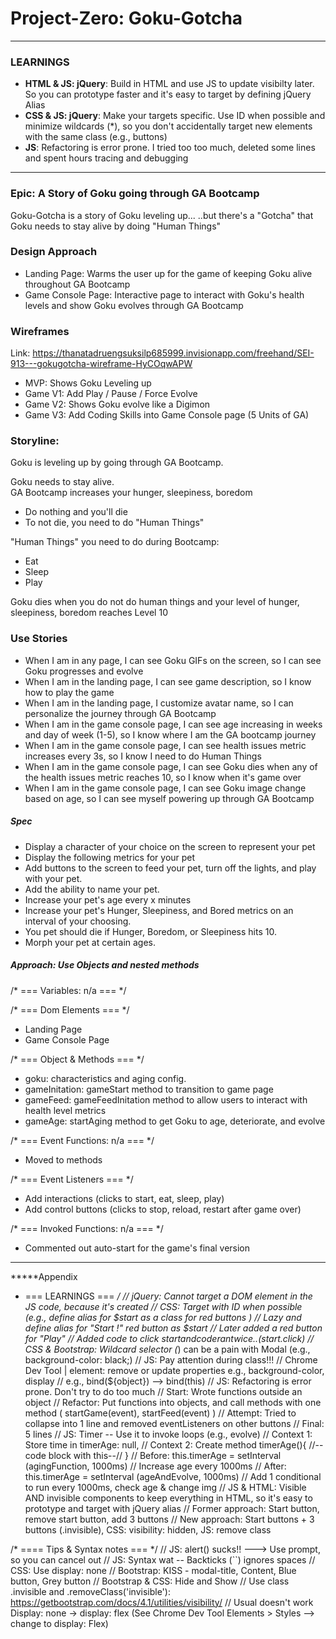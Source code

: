 # Project-Zero: Goku-Gotcha

-----------------------------------------------------

### LEARNINGS
- **HTML & JS: jQuery**: Build in HTML and use JS to update visibilty later.  So you can prototype faster and it's easy to target by defining jQuery Alias
- **CSS & JS: jQuery**: Make your targets specific.  Use ID when possible and minimize wildcards (*), so you don't accidentally target new elements with the same class (e.g., buttons)
- **JS**: Refactoring is error prone.  I tried too too much, deleted some lines and spent hours tracing and debugging

-----------------------------------------------------

### Epic: A Story of Goku going through GA Bootcamp
Goku-Gotcha is a story of Goku leveling up...
..but there's a "Gotcha" that Goku needs to stay alive by doing "Human Things"

### Design Approach
- Landing Page: Warms the user up for the game of keeping Goku alive throughout GA Bootcamp
- Game Console Page: Interactive page to interact with Goku's health levels and show Goku evolves through GA Bootcamp

### Wireframes
Link: https://thanatadruengsuksilp685999.invisionapp.com/freehand/SEI-913---gokugotcha-wireframe-HyCOqwAPW
- MVP: Shows Goku Leveling up
- Game V1: Add Play / Pause / Force Evolve
- Game V2: Shows Goku evolve like a Digimon
- Game V3: Add Coding Skills into Game Console page (5 Units of GA)

### Storyline: 
Goku is leveling up by going through GA Bootcamp.

Goku needs to stay alive.  
GA Bootcamp increases your hunger, sleepiness, boredom
- Do nothing and you'll die
- To not die, you need to do "Human Things"

"Human Things" you need to do during Bootcamp:
- Eat
- Sleep
- Play

Goku dies when you do not do human things and your level of hunger, sleepiness, boredom reaches Level 10

### Use Stories
- When I am in any page, I can see Goku GIFs on the screen, so I can see Goku progresses and evolve
- When I am in the landing page, I can see game description, so I know how to play the game
- When I am in the landing page, I customize avatar name, so I can personalize the journey through GA Bootcamp
- When I am in the game console page, I can see age increasing in weeks and day of week (1-5), so I know where I am the GA bootcamp journey
- When I am in the game console page, I can see health issues metric increases every 3s, so I know I need to do Human Things
- When I am in the game console page, I can see Goku dies when any of the health issues metric reaches 10, so I know when it's game over
- When I am in the game console page, I can see Goku image change based on age, so I can see myself powering up through GA Bootcamp

##### Spec
- Display a character of your choice on the screen to represent your pet
- Display the following metrics for your pet
- Add buttons to the screen to feed your pet, turn off the lights, and play with your pet.
- Add the ability to name your pet.
- Increase your pet's age every x minutes
- Increase your pet's Hunger, Sleepiness, and Bored metrics on an interval of your choosing.
- You pet should die if Hunger, Boredom, or Sleepiness hits 10.
- Morph your pet at certain ages.


##### Approach: Use Objects and nested methods

/* === Variables: n/a  === */

/* === Dom Elements  === */
- Landing Page
- Game Console Page

/* === Object & Methods  === */
- goku: characteristics and aging config.
- gameInitation: gameStart method to transition to game page
- gameFeed: gameFeedInitation method to allow users to interact with health level metrics
- gameAge: startAging method to get Goku to age, deteriorate, and evolve

/* === Event Functions: n/a  === */
- Moved to methods

/* === Event Listeners  === */
- Add interactions (clicks to start, eat, sleep, play)
- Add control buttons (clicks to stop, reload, restart after game over)

/* === Invoked Functions: n/a === */
- Commented out auto-start for the game's final version

-----------------------------------------------------

*****Appendix

* === LEARNINGS === */
    // jQuery: Cannot target a DOM element in the JS code, because it's created
    // CSS: Target with ID when possible (e.g., define alias for $start as a class for red buttons )
        // Lazy and define alias for "Start !" red button as $start
        // Later added a red button for "Play" 
        // Added code to click $start and code ran twice.. ($start.click)
    // CSS & Bootstrap: Wildcard selector (*) can be a pain with Modal (e.g., background-color: black;)
    // JS: Pay attention during class!!! 
        // Chrome Dev Tool | element: remove or update properties e.g., background-color, display
        // e.g., bind(${object}) --> bind(this)
    // JS: Refactoring is error prone.  Don't try to do too much
        // Start: Wrote functions outside an object
        // Refactor: Put functions into objects, and call methods with one method ( startGame(event), startFeed(event) )
        // Attempt: Tried to collapse into 1 line and removed eventListeners on other buttons
        // Final: 5 lines
    // JS: Timer -- Use it to invoke loops (e.g., evolve)
        // Context 1: Store time in timerAge: null,
        // Context 2: Create method timerAge(){ //--code block with this--// }
        // Before: this.timerAge = setInterval (agingFunction, 1000ms)  // Increase age every 1000ms
        // After: this.timerAge = setInterval (ageAndEvolve, 1000ms)    // Add 1 conditional to run every 1000ms, check age & change img
    // JS & HTML: Visible AND invisible components to keep everything in HTML, so it's easy to prototype and target with jQuery alias 
        // Former approach: Start button, remove start button, add 3 buttons
        // New approach: Start buttons + 3 buttons (.invisible), CSS: visibility: hidden, JS: remove class
    

/* ==== Tips & Syntax notes === */
    // JS: alert() sucks!! ---> Use prompt, so you can cancel out
    // JS: Syntax wat -- Backticks (``) ignores spaces 
    // CSS: Use display: none
    // Bootstrap: KISS - modal-title, Content, Blue button, Grey button
    // Bootstrap & CSS: Hide and Show
        // Use class .invisible and .removeClass('invisible'): https://getbootstrap.com/docs/4.1/utilities/visibility/
        // Usual doesn't work Display: none -> display: flex (See Chrome Dev Tool Elements > Styles --> change to display: Flex)
